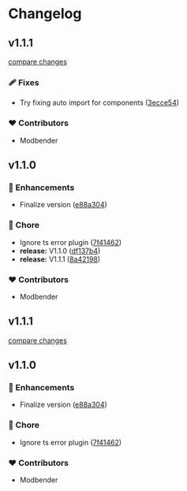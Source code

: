 # Changelog


## v1.1.1

[compare changes](https://github.com/modbender/nuxt-splide/compare/v1.1.0...v1.1.1)

### 🩹 Fixes

- Try fixing auto import for components ([3ecce54](https://github.com/modbender/nuxt-splide/commit/3ecce54))

### ❤️ Contributors

- Modbender

## v1.1.0


### 🚀 Enhancements

- Finalize version ([e88a304](https://github.com/modbender/nuxt-splide/commit/e88a304))

### 🏡 Chore

- Ignore ts error plugin ([7f41462](https://github.com/modbender/nuxt-splide/commit/7f41462))
- **release:** V1.1.0 ([df137b4](https://github.com/modbender/nuxt-splide/commit/df137b4))
- **release:** V1.1.1 ([8a42198](https://github.com/modbender/nuxt-splide/commit/8a42198))

### ❤️ Contributors

- Modbender

## v1.1.1

[compare changes](https://github.com/modbender/nuxt-splide/compare/v1.1.0...v1.1.1)

## v1.1.0


### 🚀 Enhancements

- Finalize version ([e88a304](https://github.com/modbender/nuxt-splide/commit/e88a304))

### 🏡 Chore

- Ignore ts error plugin ([7f41462](https://github.com/modbender/nuxt-splide/commit/7f41462))

### ❤️ Contributors

- Modbender

